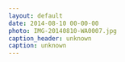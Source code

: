 ```yaml
---
layout: default
date: 2014-08-10 00-00-00
photo: IMG-20140810-WA0007.jpg
caption_header: unknown
caption: unknown
---
```

